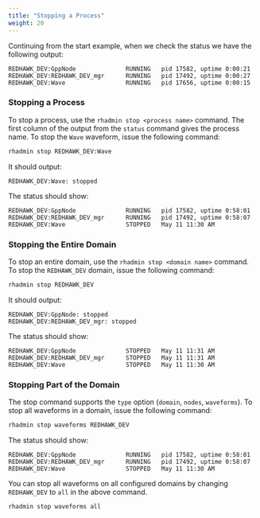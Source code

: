 ```yaml
---
title: "Stopping a Process"
weight: 20
---
```


Continuing from the start example, when we check the status we have the following output:
```
REDHAWK_DEV:GppNode              RUNNING   pid 17582, uptime 0:00:21
REDHAWK_DEV:REDHAWK_DEV_mgr      RUNNING   pid 17492, uptime 0:00:27
REDHAWK_DEV:Wave                 RUNNING   pid 17656, uptime 0:00:15
```

### Stopping a Process
To stop a process, use the `rhadmin stop <process name>` command. The first column of the output from the `status` command gives the process name.  To stop the `Wave` waveform, issue the following command:

```sh
rhadmin stop REDHAWK_DEV:Wave
```
It should output:
```
REDHAWK_DEV:Wave: stopped
```

The status should show:
```
REDHAWK_DEV:GppNode              RUNNING   pid 17582, uptime 0:58:01
REDHAWK_DEV:REDHAWK_DEV_mgr      RUNNING   pid 17492, uptime 0:58:07
REDHAWK_DEV:Wave                 STOPPED   May 11 11:30 AM
```

### Stopping the Entire Domain
To stop an entire domain, use the `rhadmin stop <domain name>` command. To stop the `REDHAWK_DEV` domain, issue the following command:
```sh
rhadmin stop REDHAWK_DEV
```
It should output:
```
REDHAWK_DEV:GppNode: stopped
REDHAWK_DEV:REDHAWK_DEV_mgr: stopped
```

The status should show:
```
REDHAWK_DEV:GppNode              STOPPED   May 11 11:31 AM
REDHAWK_DEV:REDHAWK_DEV_mgr      STOPPED   May 11 11:31 AM
REDHAWK_DEV:Wave                 STOPPED   May 11 11:30 AM
```

### Stopping Part of the Domain
The stop command supports the `type` option (`domain`, `nodes`, `waveforms`). To stop all waveforms in a domain, issue the following command:
```sh
rhadmin stop waveforms REDHAWK_DEV
```

The status should show:
```
REDHAWK_DEV:GppNode              RUNNING   pid 17582, uptime 0:58:01
REDHAWK_DEV:REDHAWK_DEV_mgr      RUNNING   pid 17492, uptime 0:58:07
REDHAWK_DEV:Wave                 STOPPED   May 11 11:30 AM
```

You can stop all waveforms on all configured domains by changing `REDHAWK_DEV` to `all` in the above command.
```sh
rhadmin stop waveforms all
```
